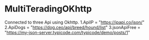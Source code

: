 # MultiTeradingOKhttp
Connected to three Api using Okhttp.
1.ApiIP = "https://ipapi.co/json/"
2.ApiDogs = "https://dog.ceo/api/breed/hound/list"
3.jsonApiFree = "https://my-json-server.typicode.com/typicode/demo/posts/1"

